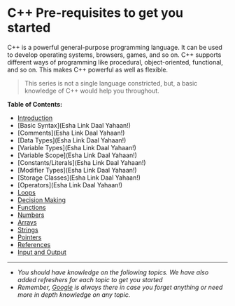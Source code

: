 # C++ Pre-requisites to get you started

C++ is a powerful general-purpose programming language. It can be used to develop operating systems, browsers, games, and so on. C++ supports different ways of programming like procedural, object-oriented, functional, and so on. This makes C++ powerful as well as flexible.

> This series is not a single language constricted, but, a basic knowledge of C++ would help you throughout.

**Table of Contents:**
- [Introduction](https://github.com/randomizemuj/DSA-Series/blob/main/C%2B%2B%20Pre-requisites/cpp-basic-syntax.md)
-   [Basic Syntax](Esha Link Daal Yahaan!)
-   [Comments](Esha Link Daal Yahaan!)
-   [Data Types](Esha Link Daal Yahaan!)
-   [Variable Types](Esha Link Daal Yahaan!)
-   [Variable Scope](Esha Link Daal Yahaan!)
-   [Constants/Literals](Esha Link Daal Yahaan!)
-   [Modifier Types](Esha Link Daal Yahaan!)
-   [Storage Classes](Esha Link Daal Yahaan!)
-   [Operators](Esha Link Daal Yahaan!)
-   [Loops](https://github.com/randomizemuj/DSA-Series/blob/main/C%2B%2B%20Pre-requisites/loops.md)
-   [Decision Making](https://github.com/randomizemuj/DSA-Series/blob/main/C%2B%2B%20Pre-requisites/DecisionMaking.md)
-   [Functions](https://github.com/randomizemuj/DSA-Series/blob/main/C%2B%2B%20Pre-requisites/functions.md)
-   [Numbers](https://github.com/randomizemuj/DSA-Series/blob/main/C%2B%2B%20Pre-requisites/numbers.md)
-   [Arrays](https://github.com/randomizemuj/DSA-Series/blob/main/C%2B%2B%20Pre-requisites/arrays.md)
-   [Strings](https://github.com/randomizemuj/DSA-Series/blob/main/C%2B%2B%20Pre-requisites/strings.md)
-   [Pointers](https://github.com/randomizemuj/DSA-Series/blob/main/C%2B%2B%20Pre-requisites/pointers.md)
-   [References](https://github.com/randomizemuj/DSA-Series/blob/main/C%2B%2B%20Pre-requisites/references.md)
- [Input and Output](https://github.com/randomizemuj/DSA-Series/blob/main/C%2B%2B%20Pre-requisites/inputoutput.md)
---
- _You should have knowledge on the following topics. We have also added refreshers for each topic to get you started_
- _Remember, [Google](https://www.google.com) is always there in case you forget anything or need more in depth knowledge on any topic._
